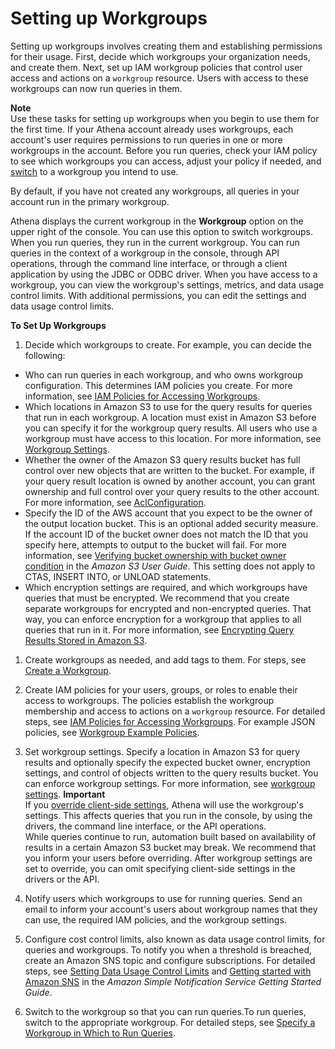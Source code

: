 # Setting up Workgroups<a name="workgroups-procedure"></a>

Setting up workgroups involves creating them and establishing permissions for their usage\. First, decide which workgroups your organization needs, and create them\. Next, set up IAM workgroup policies that control user access and actions on a `workgroup` resource\. Users with access to these workgroups can now run queries in them\.

**Note**  
Use these tasks for setting up workgroups when you begin to use them for the first time\. If your Athena account already uses workgroups, each account's user requires permissions to run queries in one or more workgroups in the account\. Before you run queries, check your IAM policy to see which workgroups you can access, adjust your policy if needed, and [switch](workgroups-create-update-delete.md#switching-workgroups) to a workgroup you intend to use\.

By default, if you have not created any workgroups, all queries in your account run in the primary workgroup\.

Athena displays the current workgroup in the **Workgroup** option on the upper right of the console\. You can use this option to switch workgroups\. When you run queries, they run in the current workgroup\. You can run queries in the context of a workgroup in the console, through API operations, through the command line interface, or through a client application by using the JDBC or ODBC driver\. When you have access to a workgroup, you can view the workgroup's settings, metrics, and data usage control limits\. With additional permissions, you can edit the settings and data usage control limits\.

**To Set Up Workgroups**

1.  Decide which workgroups to create\. For example, you can decide the following:
   + Who can run queries in each workgroup, and who owns workgroup configuration\. This determines IAM policies you create\. For more information, see [IAM Policies for Accessing Workgroups](workgroups-iam-policy.md)\.
   + Which locations in Amazon S3 to use for the query results for queries that run in each workgroup\. A location must exist in Amazon S3 before you can specify it for the workgroup query results\. All users who use a workgroup must have access to this location\. For more information, see [Workgroup Settings](workgroups-settings.md)\.
   + Whether the owner of the Amazon S3 query results bucket has full control over new objects that are written to the bucket\. For example, if your query result location is owned by another account, you can grant ownership and full control over your query results to the other account\. For more information, see [AclConfiguration](https://docs.aws.amazon.com/athena/latest/APIReference/API_AclConfiguration.html)\.
   + Specify the ID of the AWS account that you expect to be the owner of the output location bucket\. This is an optional added security measure\. If the account ID of the bucket owner does not match the ID that you specify here, attempts to output to the bucket will fail\. For more information, see [Verifying bucket ownership with bucket owner condition](https://docs.aws.amazon.com/AmazonS3/latest/userguide/bucket-owner-condition.html) in the *Amazon S3 User Guide*\. This setting does not apply to CTAS, INSERT INTO, or UNLOAD statements\.
   + Which encryption settings are required, and which workgroups have queries that must be encrypted\. We recommend that you create separate workgroups for encrypted and non\-encrypted queries\. That way, you can enforce encryption for a workgroup that applies to all queries that run in it\. For more information, see [Encrypting Query Results Stored in Amazon S3](encrypting-query-results-stored-in-s3.md)\.

1. Create workgroups as needed, and add tags to them\. For steps, see [Create a Workgroup](workgroups-create-update-delete.md#creating-workgroups)\. 

1. Create IAM policies for your users, groups, or roles to enable their access to workgroups\. The policies establish the workgroup membership and access to actions on a `workgroup` resource\. For detailed steps, see [ IAM Policies for Accessing Workgroups](workgroups-iam-policy.md)\. For example JSON policies, see [Workgroup Example Policies](workgroups-access.md)\.

1. Set workgroup settings\. Specify a location in Amazon S3 for query results and optionally specify the expected bucket owner, encryption settings, and control of objects written to the query results bucket\. You can enforce workgroup settings\. For more information, see [workgroup settings](workgroups-settings.md)\.
**Important**  
If you [override client\-side settings](workgroups-settings-override.md), Athena will use the workgroup's settings\. This affects queries that you run in the console, by using the drivers, the command line interface, or the API operations\.   
While queries continue to run, automation built based on availability of results in a certain Amazon S3 bucket may break\. We recommend that you inform your users before overriding\. After workgroup settings are set to override, you can omit specifying client\-side settings in the drivers or the API\.

1. Notify users which workgroups to use for running queries\. Send an email to inform your account's users about workgroup names that they can use, the required IAM policies, and the workgroup settings\.

1. Configure cost control limits, also known as data usage control limits, for queries and workgroups\. To notify you when a threshold is breached, create an Amazon SNS topic and configure subscriptions\. For detailed steps, see [Setting Data Usage Control Limits](workgroups-setting-control-limits-cloudwatch.md) and [Getting started with Amazon SNS](https://docs.aws.amazon.com/sns/latest/dg/sns-getting-started.html) in the *Amazon Simple Notification Service Getting Started Guide*\.

1. Switch to the workgroup so that you can run queries\.To run queries, switch to the appropriate workgroup\. For detailed steps, see [Specify a Workgroup in Which to Run Queries](workgroups-create-update-delete.md#specify-wkgroup-to-athena-in-which-to-run-queries)\.
